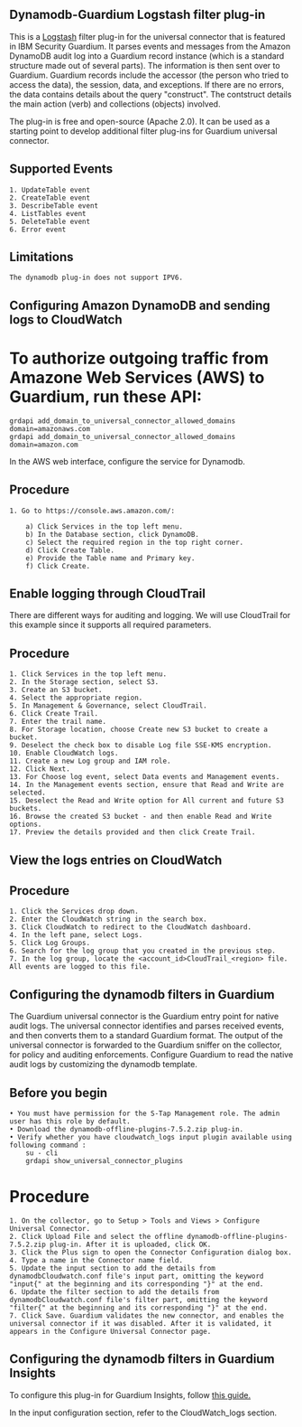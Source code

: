 ## Dynamodb-Guardium Logstash filter plug-in

This is a [Logstash](https://github.com/elastic/logstash) filter plug-in for the universal connector that is featured in IBM Security Guardium. It parses events and messages from the Amazon DynamoDB audit log into a Guardium record instance (which is a standard structure made out of several parts). The information is then sent over to Guardium. Guardium records include the accessor (the person who tried to access the data), the session, data, and exceptions. If there are no errors, the data contains details about the query "construct". The contstruct details the main action (verb) and collections (objects) involved. 

The plug-in is free and open-source (Apache 2.0). It can be used as a starting point to develop additional filter plug-ins for Guardium universal connector.

## Supported Events

    1. UpdateTable event
    2. CreateTable event
    3. DescribeTable event
    4. ListTables event
    5. DeleteTable event
    6. Error event

## Limitations

	The dynamodb plug-in does not support IPV6.


## Configuring Amazon DynamoDB and sending logs to CloudWatch

# To authorize outgoing traffic from Amazone Web Services (AWS) to Guardium, run these API:

	grdapi add_domain_to_universal_connector_allowed_domains domain=amazonaws.com
	grdapi add_domain_to_universal_connector_allowed_domains domain=amazon.com


In the AWS web interface, configure the service for Dynamodb.

## Procedure

	1. Go to https://console.aws.amazon.com/:

		a) Click Services in the top left menu.
		b) In the Database section, click DynamoDB.
		c) Select the required region in the top right corner.
		d) Click Create Table.
		e) Provide the Table name and Primary key.
		f) Click Create.

## Enable logging through CloudTrail

There are different ways for auditing and logging. We will use CloudTrail for this example since it supports all required parameters. 

## Procedure

    1. Click Services in the top left menu.
    2. In the Storage section, select S3.
    3. Create an S3 bucket.
    4. Select the appropriate region.
    5. In Management & Governance, select CloudTrail.
    6. Click Create Trail.
    7. Enter the trail name.
    8. For Storage location, choose Create new S3 bucket to create a bucket.
    9. Deselect the check box to disable Log file SSE-KMS encryption.
    10. Enable CloudWatch logs.
    11. Create a new Log group and IAM role.
    12. Click Next.
    13. For Choose log event, select Data events and Management events.
    14. In the Management events section, ensure that Read and Write are selected.
    15. Deselect the Read and Write option for All current and future S3 buckets.
    16. Browse the created S3 bucket - and then enable Read and Write options.
    17. Preview the details provided and then click Create Trail.


## View the logs entries on CloudWatch

## Procedure

	1. Click the Services drop down.
    2. Enter the CloudWatch string in the search box.
    3. Click CloudWatch to redirect to the CloudWatch dashboard.
    4. In the left pane, select Logs.
    5. Click Log Groups.
    6. Search for the log group that you created in the previous step.
    7. In the log group, locate the <account_id>CloudTrail_<region> file. All events are logged to this file.


## Configuring the dynamodb filters in Guardium

The Guardium universal connector is the Guardium entry point for native audit logs. The universal connector identifies and parses received events, and then converts them to a standard Guardium format. The output of the universal connector is forwarded to the Guardium sniffer on the collector, for policy and auditing enforcements. Configure Guardium to read the native audit logs by customizing the dynamodb template.

## Before you begin

	• You must have permission for the S-Tap Management role. The admin user has this role by default.
	• Download the dynamodb-offline-plugins-7.5.2.zip plug-in.
	• Verify whether you have cloudwatch_logs input plugin available using following command : 
		su - cli
		grdapi show_universal_connector_plugins

# Procedure

	1. On the collector, go to Setup > Tools and Views > Configure Universal Connector.
	2. Click Upload File and select the offline dynamodb-offline-plugins-7.5.2.zip plug-in. After it is uploaded, click OK.
	3. Click the Plus sign to open the Connector Configuration dialog box.
	4. Type a name in the Connector name field.
	5. Update the input section to add the details from dynamodbCloudwatch.conf file's input part, omitting the keyword "input{" at the beginning and its corresponding "}" at the end.
	6. Update the filter section to add the details from dynamodbCloudwatch.conf file's filter part, omitting the keyword "filter{" at the beginning and its corresponding "}" at the end.
	7. Click Save. Guardium validates the new connector, and enables the universal connector if it was disabled. After it is validated, it appears in the Configure Universal Connector page.

## Configuring the dynamodb filters in Guardium Insights

To configure this plug-in for Guardium Insights, follow [this guide.](https://github.com/IBM/universal-connectors/blob/main/docs/UC_Configuration_GI.md)

In the input configuration section, refer to the CloudWatch_logs section.
